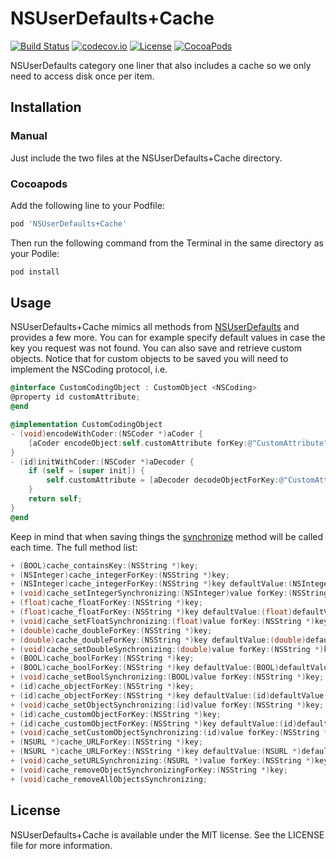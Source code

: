 # NSUserDefaults+Cache

[![Build Status](https://travis-ci.org/asalom/NSUserDefaults-Cache.svg)](https://travis-ci.org/asalom/NSUserDefaults-Cache)
[![codecov.io](http://codecov.io/github/asalom/NSUserDefaults-Cache/coverage.svg?branch=master)](http://codecov.io/github/asalom/NSUserDefaults-Cache?branch=master)
[![License](http://img.shields.io/:license-mit-blue.svg)](http://doge.mit-license.org)
[![CocoaPods](https://img.shields.io/cocoapods/v/NSUserDefaults+Cache.svg)](https://cocoapods.org/pods/NSUserDefaults+Cache)

NSUserDefaults category one liner that also includes a cache so we only need to access disk once per item.

## Installation
### Manual
Just include the two files at the NSUserDefaults+Cache directory.

### Cocoapods
Add the following line to your Podfile:
```ruby
pod 'NSUserDefaults+Cache'
```

Then run the following command from the Terminal in the same directory as your Podile:
```ruby
pod install
```

## Usage
NSUserDefaults+Cache mimics all methods from [NSUserDefaults](https://developer.apple.com/library/ios/documentation/Cocoa/Reference/Foundation/Classes/NSUserDefaults_Class/%22NSUserDefaults%22) and provides a few more. You can for example specify default values in case the key you request was not found. You can also save and retrieve custom objects. Notice that for custom objects to be saved you will need to implement the NSCoding protocol, i.e.
```objective-c
@interface CustomCodingObject : CustomObject <NSCoding>
@property id customAttribute;
@end

@implementation CustomCodingObject
- (void)encodeWithCoder:(NSCoder *)aCoder {
    [aCoder encodeObject:self.customAttribute forKey:@"CustomAttribute"];
}
- (id)initWithCoder:(NSCoder *)aDecoder {
    if (self = [super init]) {
        self.customAttribute = [aDecoder decodeObjectForKey:@"CustomAttribute"];
    }
    return self;
}
@end
```

Keep in mind that when saving things the [synchronize](https://developer.apple.com/library/ios/documentation/Cocoa/Reference/Foundation/Classes/NSUserDefaults_Class/#//apple_ref/occ/instm/NSUserDefaults/synchronize) method will be called each time.
The full method list:
```objective-c
+ (BOOL)cache_containsKey:(NSString *)key;
+ (NSInteger)cache_integerForKey:(NSString *)key;
+ (NSInteger)cache_integerForKey:(NSString *)key defaultValue:(NSInteger)defaultValue;
+ (void)cache_setIntegerSynchronizing:(NSInteger)value forKey:(NSString *)key;
+ (float)cache_floatForKey:(NSString *)key;
+ (float)cache_floatForKey:(NSString *)key defaultValue:(float)defaultValue;
+ (void)cache_setFloatSynchronizing:(float)value forKey:(NSString *)key;
+ (double)cache_doubleForKey:(NSString *)key;
+ (double)cache_doubleForKey:(NSString *)key defaultValue:(double)defaultValue;
+ (void)cache_setDoubleSynchronizing:(double)value forKey:(NSString *)key;
+ (BOOL)cache_boolForKey:(NSString *)key;
+ (BOOL)cache_boolForKey:(NSString *)key defaultValue:(BOOL)defaultValue;
+ (void)cache_setBoolSynchronizing:(BOOL)value forKey:(NSString *)key;
+ (id)cache_objectForKey:(NSString *)key;
+ (id)cache_objectForKey:(NSString *)key defaultValue:(id)defaultValue;
+ (void)cache_setObjectSynchronizing:(id)value forKey:(NSString *)key;
+ (id)cache_customObjectForKey:(NSString *)key;
+ (id)cache_customObjectForKey:(NSString *)key defaultValue:(id)defaultValue;
+ (void)cache_setCustomObjectSynchronizing:(id)value forKey:(NSString *)key;
+ (NSURL *)cache_URLForKey:(NSString *)key;
+ (NSURL *)cache_URLForKey:(NSString *)key defaultValue:(NSURL *)defaultValue;
+ (void)cache_setURLSynchronizing:(NSURL *)value forKey:(NSString *)key;
+ (void)cache_removeObjectSynchronizingForKey:(NSString *)key;
+ (void)cache_removeAllObjectsSynchronizing;
```

## License
NSUserDefaults+Cache is available under the MIT license. See the LICENSE file for more information.